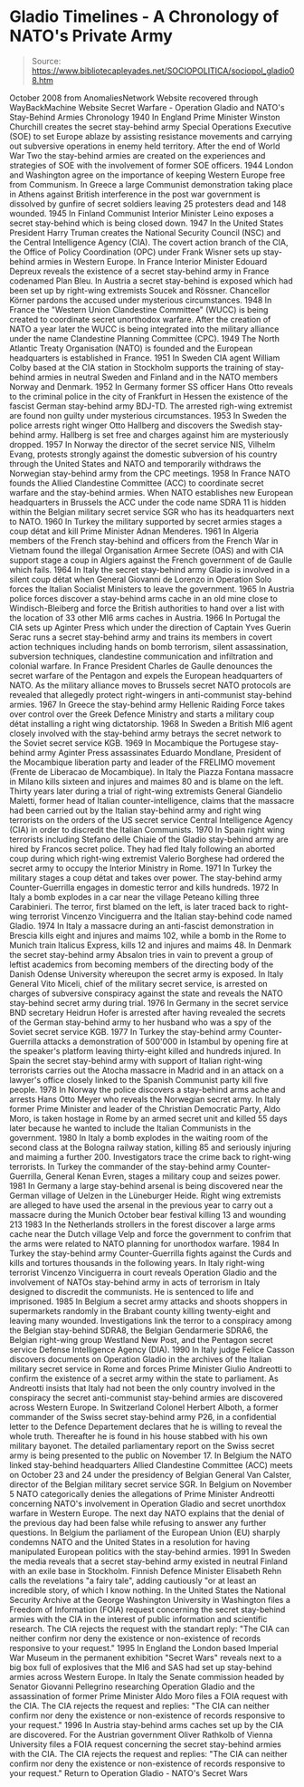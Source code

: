 # Gladio Timelines - A Chronology of NATO's Private Army

> Source: https://www.bibliotecapleyades.net/SOCIOPOLITICA/sociopol_gladio08.htm

October 2008
from AnomaliesNetwork Website
recovered through WayBackMachine Website
Secret Warfare - Operation Gladio and NATO's Stay-Behind Armies
Chronology
1940
In England Prime Minister Winston Churchill creates the secret stay-behind army Special Operations Executive (SOE) to set Europe ablaze by assisting resistance movements and carrying out subversive operations in enemy held territory. After the end of World War Two the stay-behind armies are created on the experiences and strategies of SOE with the involvement of former SOE officers.
1944
London and Washington agree on the importance of keeping Western Europe free from Communism. In Greece a large Communist demonstration taking place in Athens against British interference in the post war government is dissolved by gunfire of secret soldiers leaving 25 protesters dead and 148 wounded.
1945
In Finland Communist Interior Minister Leino exposes a secret stay-behind which is being closed down.
1947
In the United States President Harry Truman creates the National Security Council (NSC) and the Central Intelligence Agency (CIA). The covert action branch of the CIA, the Office of Policy Coordination (OPC) under Frank Wisner sets up stay-behind armies in Western Europe.
In France Interior Minister Edouard Depreux reveals the existence of a secret stay-behind army in France codenamed Plan Bleu.
In Austria a secret stay-behind is exposed which had been set up by right-wing extremists Soucek and Rössner. Chancellor Körner pardons the accused under mysterious circumstances.
1948
In France the "Western Union Clandestine Committee" (WUCC) is being created to coordinate secret unorthodox warfare. After the creation of NATO a year later the WUCC is being integrated into the military alliance under the name Clandestine Planning Committee (CPC).
1949
The North Atlantic Treaty Organisation (NATO) is founded and the European headquarters is established in France.
1951
In Sweden CIA agent William Colby based at the CIA station in Stockholm supports the training of stay-behind armies in neutral Sweden and Finland and in the NATO members Norway and Denmark.
1952
In Germany former SS officer Hans Otto reveals to the criminal police in the city of Frankfurt in Hessen the existence of the fascist German stay-behind army BDJ-TD. The arrested righ-wing extremist are found non guilty under mysterious circumstances.
1953
In Sweden the police arrests right winger Otto Hallberg and discovers the Swedish stay-behind army. Hallberg is set free and charges against him are mysteriously dropped.
1957
In Norway the director of the secret service NIS, Vilhelm Evang, protests strongly against the domestic subversion of his country through the United States and NATO and temporarily withdraws the Norwegian stay-behind army from the CPC meetings.
1958
In France NATO founds the Allied Clandestine Committee (ACC) to coordinate secret warfare and the stay-behind armies. When NATO establishes new European headquarters in Brussels the ACC under the code name SDRA 11 is hidden within the Belgian military secret service SGR who has its headquarters next to NATO.
1960
In Turkey the military supported by secret armies stages a coup détat and kill Prime Minister Adnan Menderes.
1961
In Algeria members of the French stay-behind and officers from the French War in Vietnam found the illegal Organisation Armee Secrete (OAS) and with CIA support stage a coup in Algiers against the French government of de Gaulle which fails.
1964
In Italy the secret stay-behind army Gladio is involved in a silent coup détat when General Giovanni de Lorenzo in Operation Solo forces the Italian Socialist Ministers to leave the government.
1965
In Austria police forces discover a stay-behind arms cache in an old mine close to Windisch-Bleiberg and force the British authorities to hand over a list with the location of 33 other MI6 arms caches in Austria.
1966
In Portugal the CIA sets up Aginter Press which under the direction of Captain Yves Guerin Serac runs a secret stay-behind army and trains its members in covert action techniques including hands on bomb terrorism, silent assassination, subversion techniques, clandestine communication and infiltration and colonial warfare.
In France President Charles de Gaulle denounces the secret warfare of the Pentagon and expels the European headquarters of NATO. As the military alliance moves to Brussels secret NATO protocols are revealed that allegedly protect right-wingers in anti-communist stay-behind armies.
1967
In Greece the stay-behind army Hellenic Raiding Force takes over control over the Greek Defence Ministry and starts a military coup détat installing a right wing dictatorship.
1968
In Sweden a British MI6 agent closely involved with the stay-behind army betrays the secret network to the Soviet secret service KGB.
1969
In Mocambique the Portugese stay-behind army Aginter Press assassinates Eduardo Mondlane, President of the Mocambique liberation party and leader of the FRELIMO movement (Frente de Liberacao de Mocambique).
In Italy the Piazza Fontana massacre in Milano kills sixteen and injures and maimes 80 and is blame on the left. Thirty years later during a trial of right-wing extremists General Giandelio Maletti, former head of Italian counter-intelligence, claims that the massacre had been carried out by the Italian stay-behind army and right wing terrorists on the orders of the US secret service Central Intelligence Agency (CIA) in order to discredit the Italian Communists.
1970
In Spain right wing terrorists including Stefano delle Chiaie of the Gladio stay-behind army are hired by Francos secret police. They had fled Italy following an aborted coup during which right-wing extremist Valerio Borghese had ordered the secret army to occupy the Interior Ministry in Rome.
1971
In Turkey the military stages a coup détat and takes over power. The stay-behind army Counter-Guerrilla engages in domestic terror and kills hundreds.
1972
In Italy a bomb explodes in a car near the village Peteano killing three Carabinieri. The terror, first blamed on the left, is later traced back to right-wing terrorist Vincenzo Vinciguerra and the Italian stay-behind code named Gladio.
1974
In Italy a massacre during an anti-fascist demonstration in Brescia kills eight and injures and maims 102, while a bomb in the Rome to Munich train Italicus Express, kills 12 and injures and maims 48.
In Denmark the secret stay-behind army Absalon tries in vain to prevent a group of leftist academics from becoming members of the directing body of the Danish Odense University whereupon the secret army is exposed.
In Italy General Vito Miceli, chief of the military secret service, is arrested on charges of subversive conspiracy against the state and reveals the NATO stay-behind secret army during trial.
1976
In Germany in the secret service BND secretary Heidrun Hofer is arrested after having revealed the secrets of the German stay-behind army to her husband who was a spy of the Soviet secret service KGB.
1977
In Turkey the stay-behind army Counter-Guerrilla attacks a demonstration of 500'000 in Istambul by opening fire at the speaker's platform leaving thirty-eight killed and hundreds injured.
In Spain the secret stay-behind army with support of Italian right-wing terrorists carries out the Atocha massacre in Madrid and in an attack on a lawyer's office closely linked to the Spanish Communist party kill five people.
1978
In Norway the police discovers a stay-behind arms ache and arrests Hans Otto Meyer who reveals the Norwegian secret army.
In Italy former Prime Minister and leader of the Christian Democratic Party, Aldo Moro, is taken hostage in Rome by an armed secret unit and killed 55 days later because he wanted to include the Italian Communists in the government.
1980
In Italy a bomb explodes in the waiting room of the second class at the Bologna railway station, killing 85 and seriously injuring and maiming a further 200. Investigators trace the crime back to right-wing terrorists.
In Turkey the commander of the stay-behind army Counter-Guerrilla, General Kenan Evren, stages a military coup and seizes power.
1981
In Germany a large stay-behind arsenal is being discovered near the German village of Uelzen in the Lüneburger Heide. Right wing extremists are alleged to have used the arsenal in the previous year to carry out a massacre during the Munich October bear festival killing 13 and wounding 213
1983
In the Netherlands strollers in the forest discover a large arms cache near the Dutch village Velp and force the government to confrim that the arms were related to NATO planning for unorthodox warfare.
1984
In Turkey the stay-behind army Counter-Guerrilla fights against the Curds and kills and tortures thousands in the following years.
In Italy right-wing terrorist Vincenzo Vinciguerra in court reveals Operation Gladio and the involvement of NATOs stay-behind army in acts of terrorism in Italy designed to discredit the communists. He is sentenced to life and imprisoned.
1985
In Belgium a secret army attacks and shoots shoppers in supermarkets randomly in the Brabant county killing twenty-eight and leaving many wounded. Investigations link the terror to a conspiracy among the Belgian stay-behind SDRA8, the Belgian Gendarmerie SDRA6, the Belgian right-wing group Westland New Post, and the Pentagon secret service Defense Intelligence Agency (DIA).
1990
In Italy judge Felice Casson discovers documents on Operation Gladio in the archives of the Italian military secret service in Rome and forces Prime Minister Giulio Andreotti to confirm the existence of a secret army within the state to parliament. As Andreotti insists that Italy had not been the only country involved in the conspiracy the secret anti-communist stay-behind armies are discovered across Western Europe.
In Switzerland Colonel Herbert Alboth, a former commander of the Swiss secret stay-behind army P26, in a confidential letter to the Defence Departement declares that he is willing to reveal the whole truth. Thereafter he is found in his house stabbed with his own military bayonet. The detailed parliamentary report on the Swiss secret army is being presented to the public on November 17.
In Belgium the NATO linked stay-behind headquarters Allied Clandestine Committee (ACC) meets on October 23 and 24 under the presidency of Belgian General Van Calster, director of the Belgian military secret service SGR.
In Belgium on November 5 NATO categorically denies the allegations of Prime Minister Andreotti concerning NATO's involvement in Operation Gladio and secret unorthdox warfare in Western Europe. The next day NATO explains that the denial of the previous day had been false while refusing to answer any further questions.
In Belgium the parliament of the European Union (EU) sharply condemns NATO and the United States in a resolution for having manipulated European politics with the stay-behind armies.
1991
In Sweden the media reveals that a secret stay-behind army existed in neutral Finland with an exile base in Stockholm. Finnish Defence Minister Elisabeth Rehn calls the revelations "a fairy tale", adding cautiously "or at least an incredible story, of which I know nothing.
In the United States the National Security Archive at the George Washington University in Washington files a Freedom of Information (FOIA) request concerning the secret stay-behind armies with the CIA in the interest of public information and scientific research. The CIA rejects the request with the standart reply: "The CIA can neither confirm nor deny the existence or non-existence of records responsive to your request."
1995
In England the London based Imperial War Museum in the permanent exhibition "Secret Wars" reveals next to a big box full of explosives that the MI6 and SAS had set up stay-behind armies across Western Europe.
In Italy the Senate commission headed by Senator Giovanni Pellegrino researching Operation Gladio and the assassination of former Prime Minister Aldo Moro files a FOIA request with the CIA. The CIA rejects the request and replies: "The CIA can neither confirm nor deny the existence or non-existence of records responsive to your request."
1996
In Austria stay-behind arms caches set up by the CIA are discovered. For the Austrian government Oliver Rathkolb of Vienna University files a FOIA request concerning the secret stay-behind armies with the CIA. The CIA rejects the request and replies: "The CIA can neither confirm nor deny the existence or non-existence of records responsive to your request."
Return to Operation Gladio - NATO's Secret Wars
